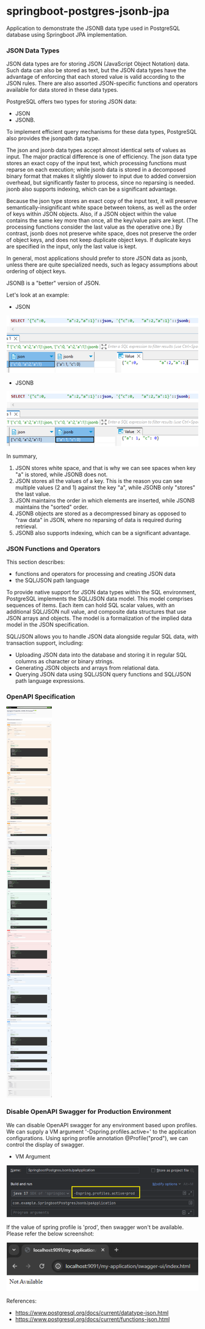 # springboot-postgres-jsonb-jpa
Application to demonstrate the JSONB data type used in PostgreSQL database using Springboot JPA implementation.

### JSON Data Types

JSON data types are for storing JSON (JavaScript Object Notation) data. Such data can also be stored as text, but the 
JSON data types have the advantage of enforcing that each stored value is valid according to the JSON rules. There are 
also assorted JSON-specific functions and operators available for data stored in these data types.

PostgreSQL offers two types for storing JSON data: 

- JSON 
- JSONB. 

To implement efficient query mechanisms for these 
data types, PostgreSQL also provides the jsonpath data type.

The json and jsonb data types accept almost identical sets of values as input. The major practical difference is one 
of efficiency. The json data type stores an exact copy of the input text, which processing functions must reparse on 
each execution; while jsonb data is stored in a decomposed binary format that makes it slightly slower to input due to 
added conversion overhead, but significantly faster to process, since no reparsing is needed. jsonb also supports 
indexing, which can be a significant advantage.

Because the json type stores an exact copy of the input text, it will preserve semantically-insignificant white space 
between tokens, as well as the order of keys within JSON objects. Also, if a JSON object within the value contains the 
same key more than once, all the key/value pairs are kept. (The processing functions consider the last value as the 
operative one.) By contrast, jsonb does not preserve white space, does not preserve the order of object keys, and does 
not keep duplicate object keys. If duplicate keys are specified in the input, only the last value is kept.

In general, most applications should prefer to store JSON data as jsonb, unless there are quite specialized needs, such 
as legacy assumptions about ordering of object keys.

JSONB is a "better" version of JSON.

Let's look at an example:

- JSON

![img.png](screenshots/19_json_data_type_example.png)

- JSONB

![img.png](screenshots/20_jsonb_data_type_example.png)

In summary,

1. JSON stores white space, and that is why we can see spaces when key "a" is stored, while JSONB does not.
2. JSON stores all the values of a key. This is the reason you can see multiple values (2 and 1) against the key "a", while JSONB only "stores" the last value.
3. JSON maintains the order in which elements are inserted, while JSONB maintains the "sorted" order.
4. JSONB objects are stored as a decompressed binary as opposed to "raw data" in JSON, where no reparsing of data is required during retrieval.
5. JSONB also supports indexing, which can be a significant advantage.

### JSON Functions and Operators

This section describes:

- functions and operators for processing and creating JSON data
- the SQL/JSON path language

To provide native support for JSON data types within the SQL environment, PostgreSQL implements the SQL/JSON data model. 
This model comprises sequences of items. Each item can hold SQL scalar values, with an additional SQL/JSON null value, 
and composite data structures that use JSON arrays and objects. The model is a formalization of the implied data model 
in the JSON specification.

SQL/JSON allows you to handle JSON data alongside regular SQL data, with transaction support, including:

- Uploading JSON data into the database and storing it in regular SQL columns as character or binary strings.
- Generating JSON objects and arrays from relational data.
- Querying JSON data using SQL/JSON query functions and SQL/JSON path language expressions.

### OpenAPI Specification

![img.png](screenshots/21_openapi_swagger_specifications.png)

### Disable OpenAPI Swagger for Production Environment

We can disable OpenAPI swagger for any environment based upon profiles. We can supply a VM argument 
'-Dspring.profiles.active=<environment name>' to the application configurations.
Using spring profile annotation @Profile("prod"), we can control the display of swagger.

- VM Argument

![img.png](screenshots/22_vm_argument_spring_active_profile.png)

If the value of spring profile is 'prod', then swagger won't be available. Please refer the below screenshot:

![img.png](screenshots/23_swagger_not_available.png)

References:

- https://www.postgresql.org/docs/current/datatype-json.html
- https://www.postgresql.org/docs/current/functions-json.html
